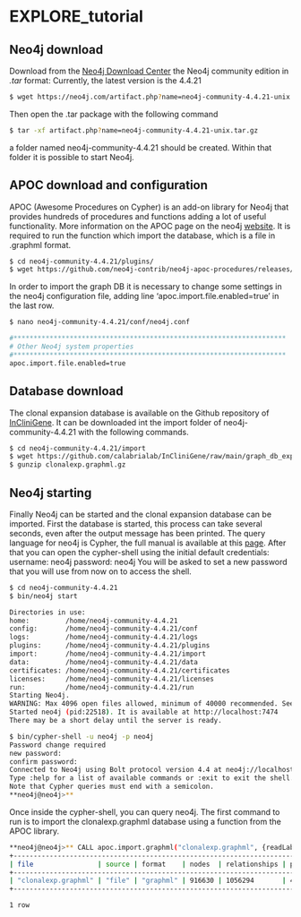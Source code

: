 # EXPLORE_tutorial

## Neo4j download

Download from the [Neo4j Download Center](https://neo4j.com/download-center/?utm_medium=cpc&utm_source=google&utm_campaign=emea-search-offers&utm_adgroup=desktop-download&utm_content=desktop-download&gclid=Cj0KCQjwyOuYBhCGARIsAIdGQRPdf7kUzGDg120L9eEsdj8U8rrrFIvwXfKpui8aq5Pnr0PH8SEbJokaApkiEALw_wcB#community) the Neo4j community edition in *.tar* format:
Currently, the latest version is the 4.4.21

```bash
$ wget https://neo4j.com/artifact.php?name=neo4j-community-4.4.21-unix.tar.gz
```

Then open the .tar package with the following command

```bash
$ tar -xf artifact.php?name=neo4j-community-4.4.21-unix.tar.gz
```

a folder named neo4j-community-4.4.21 should be created. Within that folder it is possible to start Neo4j.

## APOC download and configuration

APOC (Awesome Procedures on Cypher) is an add-on library for Neo4j that provides hundreds of procedures and functions adding a lot of useful functionality. More information on the APOC page on the neo4j [website](https://neo4j.com/labs/apoc/). It is required to run the function which import the database, which is a file in .graphml format.

```bash
$ cd neo4j-community-4.4.21/plugins/
$ wget https://github.com/neo4j-contrib/neo4j-apoc-procedures/releases/download/4.4.0.18/apoc-4.4.0.18-all.jar

```

In order to import the graph DB it is necessary to change some settings in the neo4j configuration file, adding line ‘apoc.import.file.enabled=true’ in the last row.

```bash
$ nano neo4j-community-4.4.21/conf/neo4j.conf
```

```bash
#********************************************************************
# Other Neo4j system properties
#********************************************************************
apoc.import.file.enabled=true
```

## Database download

The clonal expansion database is available on the Github repository of [InCliniGene](https://github.com/calabrialab/InCliniGene/raw/main/graph_db_export/clonalexp.graphml.gz). It can be downloaded int the import folder of neo4j-community-4.4.21 with the following commands.

```bash
$ cd neo4j-community-4.4.21/import
$ wget https://github.com/calabrialab/InCliniGene/raw/main/graph_db_export/clonalexp.graphml.gz
$ gunzip clonalexp.graphml.gz
```

## Neo4j starting

Finally Neo4j can be started and the clonal expansion database can be imported. 
First the database is started, this process can take several seconds, even after the output message has been printed. The query language for neo4j is Cypher, the full manual is available at this [page](https://neo4j.com/docs/cypher-manual/current/introduction/).
After that you can open the cypher-shell using the initial default credentials:
username: neo4j
password: neo4j
You will be asked to set a new password that you will use from now on to access the shell.

```bash
$ cd neo4j-community-4.4.21
$ bin/neo4j start

Directories in use:
home:         /home/neo4j-community-4.4.21
config:       /home/neo4j-community-4.4.21/conf
logs:         /home/neo4j-community-4.4.21/logs
plugins:      /home/neo4j-community-4.4.21/plugins
import:       /home/neo4j-community-4.4.21/import
data:         /home/neo4j-community-4.4.21/data
certificates: /home/neo4j-community-4.4.21/certificates
licenses:     /home/neo4j-community-4.4.21/licenses
run:          /home/neo4j-community-4.4.21/run
Starting Neo4j.
WARNING: Max 4096 open files allowed, minimum of 40000 recommended. See the Neo4j manual.
Started neo4j (pid:22518). It is available at http://localhost:7474
There may be a short delay until the server is ready.

$ bin/cypher-shell -u neo4j -p neo4j
Password change required
new password: 
confirm password: 
Connected to Neo4j using Bolt protocol version 4.4 at neo4j://localhost:7687 as user neo4j.
Type :help for a list of available commands or :exit to exit the shell.
Note that Cypher queries must end with a semicolon.
**neo4j@neo4j>**
```

Once inside the cypher-shell, you can query neo4j. The first command to run is to import the clonalexp.graphml database using a function from the APOC library.

```bash
**neo4j@neo4j>** CALL apoc.import.graphml("clonalexp.graphml", {readLabels: true});
+-----------------------------------------------------------------------------------------------------------------------------------+
| file                | source | format    | nodes  | relationships | properties | time  | rows | batchSize | batches | done | data |
+-----------------------------------------------------------------------------------------------------------------------------------+
| "clonalexp.graphml" | "file" | "graphml" | 916630 | 1056294       | 4811655    | 34505 | 0    | -1        | 0       | TRUE | NULL |
+-----------------------------------------------------------------------------------------------------------------------------------+

1 row
```